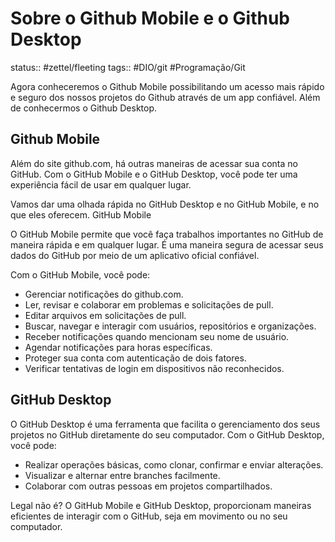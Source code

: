 # Sobre o Github Mobile e o Github Desktop
status:: #zettel/fleeting 
tags:: #DIO/git #Programação/Git 

Agora conheceremos o Github Mobile possibilitando um acesso mais rápido e seguro dos nossos projetos do Github através de um app confiável. Além de conhecermos o Github Desktop.

## Github Mobile

Além do site github.com, há outras maneiras de acessar sua conta no GitHub. Com o GitHub Mobile e o GitHub Desktop, você pode ter uma experiência fácil de usar em qualquer lugar.

Vamos dar uma olhada rápida no GitHub Desktop e no GitHub Mobile, e no que eles oferecem. GitHub Mobile

O GitHub Mobile permite que você faça trabalhos importantes no GitHub de maneira rápida e em qualquer lugar. É uma maneira segura de acessar seus dados do GitHub por meio de um aplicativo oficial confiável.

Com o GitHub Mobile, você pode:
- Gerenciar notificações do github.com.
- Ler, revisar e colaborar em problemas e solicitações de pull.
- Editar arquivos em solicitações de pull.
- Buscar, navegar e interagir com usuários, repositórios e organizações.
- Receber notificações quando mencionam seu nome de usuário.
- Agendar notificações para horas específicas.
- Proteger sua conta com autenticação de dois fatores.
- Verificar tentativas de login em dispositivos não reconhecidos.

## GitHub Desktop

O GitHub Desktop é uma ferramenta que facilita o gerenciamento dos seus projetos no GitHub diretamente do seu computador. Com o GitHub Desktop, você pode:
- Realizar operações básicas, como clonar, confirmar e enviar alterações.
- Visualizar e alternar entre branches facilmente.
- Colaborar com outras pessoas em projetos compartilhados.

Legal não é? O GitHub Mobile e GitHub Desktop, proporcionam maneiras eficientes de interagir com o GitHub, seja em movimento ou no seu computador.